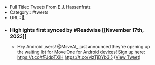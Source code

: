 - Full Title:: Tweets From E.J. Hassenfratz
- Category:: #tweets
- URL:: [🔗](https://twitter.com/eyedesyn)
- ### Highlights first synced by #Readwise [[November 17th, 2023]]
    - Hey Android users!  @MoveAI_ just announced they're opening up the waiting list for Move One for Android devices!  Sign up here: https://t.co/tfFJdpTXiH https://t.co/MzTjDYb3I5 ([View Tweet](https://twitter.com/eyedesyn/status/1725235586737353065))
